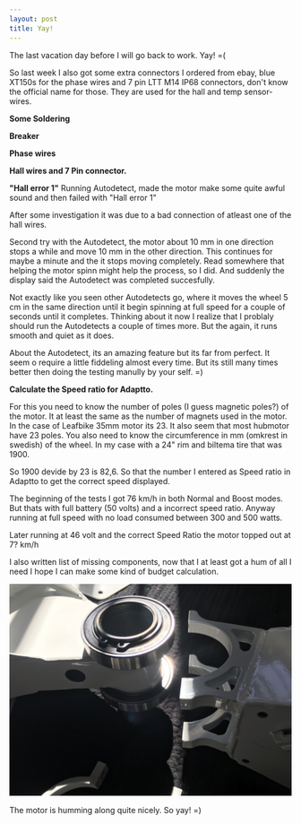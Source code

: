 ```yaml
---
layout: post
title: Yay!
---
```

The last vacation day before I will go back to work. Yay! =(

So last week I also got some extra connectors I ordered from ebay, blue XT150s for the phase wires and 7 pin LTT M14 IP68 connectors, don't know the official name for those. They are used for the hall and temp sensor-wires.

**Some Soldering**

**Breaker**

**Phase wires**

**Hall wires and 7 Pin connector.**

**"Hall error 1"**
Running Autodetect, made the motor make some quite awful sound and then failed with "Hall error 1"

After some investigation it was due to a bad connection of atleast one of the hall wires.

Second try with the Autodetect, the motor about 10 mm in one direction stops a while and move 10 mm in the other direction. This continues for maybe a minute and the it stops moving completely. Read somewhere that helping the motor spinn might help the process, so I did. And suddenly the display said the Autodetect was completed succesfully.

Not exactly like you seen other Autodetects go, where it moves the wheel 5 cm in the same direction until it begin spinning at full speed for a couple of seconds until it completes. Thinking about it now I realize that I problaly should run the Autodetects a couple of times more. But the again, it runs smooth and quiet as it does.

About the Autodetect, its an amazing feature but its far from perfect. It seem o require a little fiddeling almost every time. But its still many times better then doing the testing manully by your self. =)

**Calculate the Speed ratio for Adaptto.**

For this you need to know the number of poles (I guess magnetic poles?) of the motor. It at least the same as the number of magnets used in the motor. In the case of Leafbike 35mm motor its 23.  It also seem that most hubmotor have 23 poles. You also need to know the circumference in mm (omkrest in swedish) of the wheel. In my case with a 24" rim and biltema tire that was 1900.

So 1900 devide by 23 is 82,6. So that the number I entered as Speed ratio in Adaptto to get the correct speed displayed.

The beginning of the tests I got 76 km/h in both Normal and Boost modes. But thats with full battery (50 volts) and a incorrect speed ratio. Anyway running at full speed with no load consumed between 300 and 500 watts.

Later running at 46 volt and the correct Speed Ratio the motor topped out at 7? km/h

I also written list of missing components, now that I at least got a hum of all I need I hope I can make some kind of budget calculation.



![Swingarm Ballbearings](/images/swingarm_ballbearings.jpg)

The motor is humming along quite nicely. So yay! =)
